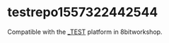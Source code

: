 testrepo1557322442544
=====

Compatible with the [_TEST](http://8bitworkshop.com/redir.html?platform=_TEST) platform in 8bitworkshop.
